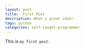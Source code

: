 ```yaml
---
layout: post
title:  First Post
description: What a great idea!
tags: python
categories: self-taught-programmer
---
```

This is `my first post`.
